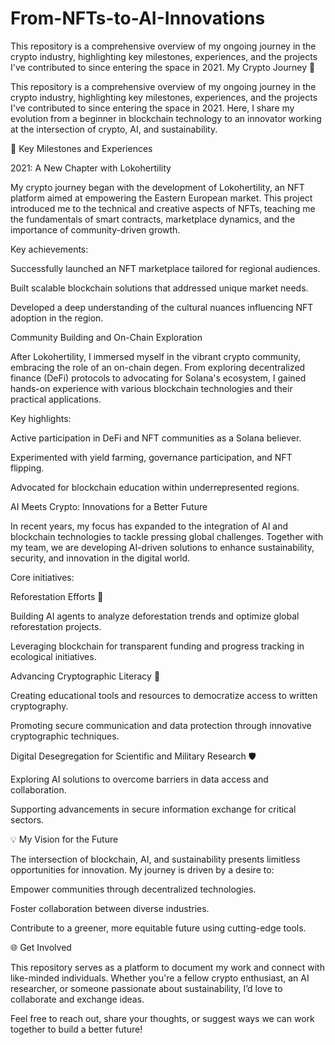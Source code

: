 # From-NFTs-to-AI-Innovations
This repository is a comprehensive overview of my ongoing journey in the crypto industry, highlighting key milestones, experiences, and the projects I've contributed to since entering the space in 2021.
My Crypto Journey 🚀

This repository is a comprehensive overview of my ongoing journey in the crypto industry, highlighting key milestones, experiences, and the projects I've contributed to since entering the space in 2021. Here, I share my evolution from a beginner in blockchain technology to an innovator working at the intersection of crypto, AI, and sustainability.

📌 Key Milestones and Experiences

2021: A New Chapter with Lokohertility

My crypto journey began with the development of Lokohertility, an NFT platform aimed at empowering the Eastern European market. This project introduced me to the technical and creative aspects of NFTs, teaching me the fundamentals of smart contracts, marketplace dynamics, and the importance of community-driven growth.

Key achievements:

Successfully launched an NFT marketplace tailored for regional audiences.

Built scalable blockchain solutions that addressed unique market needs.

Developed a deep understanding of the cultural nuances influencing NFT adoption in the region.

Community Building and On-Chain Exploration

After Lokohertility, I immersed myself in the vibrant crypto community, embracing the role of an on-chain degen. From exploring decentralized finance (DeFi) protocols to advocating for Solana's ecosystem, I gained hands-on experience with various blockchain technologies and their practical applications.

Key highlights:

Active participation in DeFi and NFT communities as a Solana believer.

Experimented with yield farming, governance participation, and NFT flipping.

Advocated for blockchain education within underrepresented regions.

AI Meets Crypto: Innovations for a Better Future

In recent years, my focus has expanded to the integration of AI and blockchain technologies to tackle pressing global challenges. Together with my team, we are developing AI-driven solutions to enhance sustainability, security, and innovation in the digital world.

Core initiatives:

Reforestation Efforts 🌱

Building AI agents to analyze deforestation trends and optimize global reforestation projects.

Leveraging blockchain for transparent funding and progress tracking in ecological initiatives.

Advancing Cryptographic Literacy 🧩

Creating educational tools and resources to democratize access to written cryptography.

Promoting secure communication and data protection through innovative cryptographic techniques.

Digital Desegregation for Scientific and Military Research 🛡️

Exploring AI solutions to overcome barriers in data access and collaboration.

Supporting advancements in secure information exchange for critical sectors.

💡 My Vision for the Future

The intersection of blockchain, AI, and sustainability presents limitless opportunities for innovation. My journey is driven by a desire to:

Empower communities through decentralized technologies.

Foster collaboration between diverse industries.

Contribute to a greener, more equitable future using cutting-edge tools.

🌐 Get Involved

This repository serves as a platform to document my work and connect with like-minded individuals. Whether you're a fellow crypto enthusiast, an AI researcher, or someone passionate about sustainability, I’d love to collaborate and exchange ideas.

Feel free to reach out, share your thoughts, or suggest ways we can work together to build a better future!
